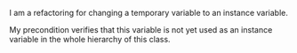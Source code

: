 I am a refactoring for changing a temporary variable to an instance variable.

My precondition verifies that this variable is not yet used as an instance variable in the whole hierarchy of this class.